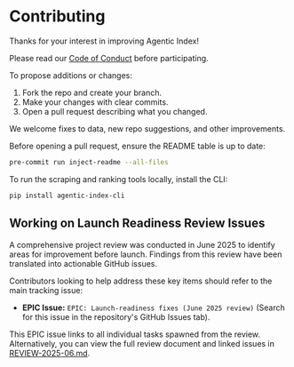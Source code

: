 # Contributing

Thanks for your interest in improving Agentic Index!

Please read our [Code of Conduct](./CODE_OF_CONDUCT.md) before participating.

To propose additions or changes:

1. Fork the repo and create your branch.
1. Make your changes with clear commits.
1. Open a pull request describing what you changed.

We welcome fixes to data, new repo suggestions, and other improvements.

Before opening a pull request, ensure the README table is up to date:

```bash
pre-commit run inject-readme --all-files
```

To run the scraping and ranking tools locally, install the CLI:

```bash
pip install agentic-index-cli
```

## Working on Launch Readiness Review Issues

A comprehensive project review was conducted in June 2025 to identify areas for improvement before launch. Findings from this review have been translated into actionable GitHub issues.

Contributors looking to help address these key items should refer to the main tracking issue:

*   **EPIC Issue:** `EPIC: Launch-readiness fixes (June 2025 review)` (Search for this issue in the repository's GitHub Issues tab).

This EPIC issue links to all individual tasks spawned from the review. Alternatively, you can view the full review document and linked issues in [REVIEW-2025-06.md](docs/REVIEW-2025-06.md).
